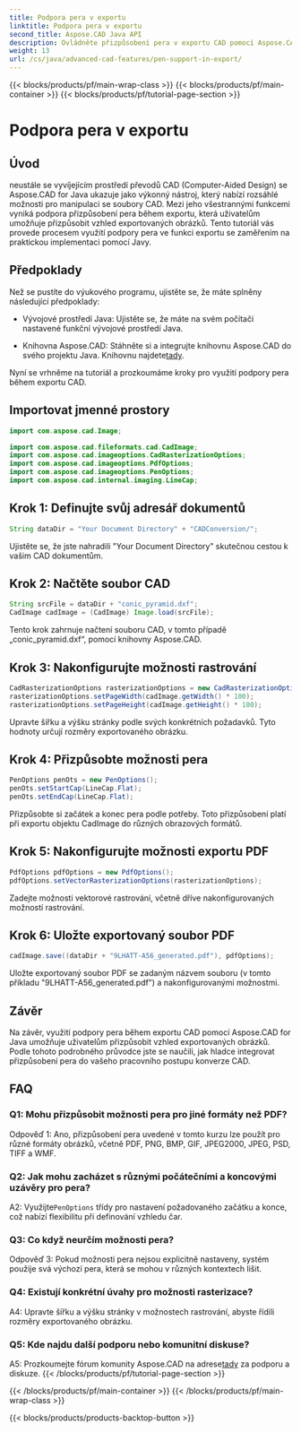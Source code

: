 ```yaml
---
title: Podpora pera v exportu
linktitle: Podpora pera v exportu
second_title: Aspose.CAD Java API
description: Ovládněte přizpůsobení pera v exportu CAD pomocí Aspose.CAD pro Java. Postupujte podle našeho podrobného průvodce pro bezproblémovou integraci.
weight: 13
url: /cs/java/advanced-cad-features/pen-support-in-export/
---
```


{{< blocks/products/pf/main-wrap-class >}}
{{< blocks/products/pf/main-container >}}
{{< blocks/products/pf/tutorial-page-section >}}

# Podpora pera v exportu

## Úvod

neustále se vyvíjejícím prostředí převodů CAD (Computer-Aided Design) se Aspose.CAD for Java ukazuje jako výkonný nástroj, který nabízí rozsáhlé možnosti pro manipulaci se soubory CAD. Mezi jeho všestrannými funkcemi vyniká podpora přizpůsobení pera během exportu, která uživatelům umožňuje přizpůsobit vzhled exportovaných obrázků. Tento tutoriál vás provede procesem využití podpory pera ve funkci exportu se zaměřením na praktickou implementaci pomocí Javy.

## Předpoklady

Než se pustíte do výukového programu, ujistěte se, že máte splněny následující předpoklady:

- Vývojové prostředí Java: Ujistěte se, že máte na svém počítači nastavené funkční vývojové prostředí Java.

-  Knihovna Aspose.CAD: Stáhněte si a integrujte knihovnu Aspose.CAD do svého projektu Java. Knihovnu najdete[tady](https://releases.aspose.com/cad/java/).

Nyní se vrhněme na tutoriál a prozkoumáme kroky pro využití podpory pera během exportu CAD.

## Importovat jmenné prostory

```java
import com.aspose.cad.Image;

import com.aspose.cad.fileformats.cad.CadImage;
import com.aspose.cad.imageoptions.CadRasterizationOptions;
import com.aspose.cad.imageoptions.PdfOptions;
import com.aspose.cad.imageoptions.PenOptions;
import com.aspose.cad.internal.imaging.LineCap;
```

## Krok 1: Definujte svůj adresář dokumentů

```java
String dataDir = "Your Document Directory" + "CADConversion/";
```

Ujistěte se, že jste nahradili "Your Document Directory" skutečnou cestou k vašim CAD dokumentům.

## Krok 2: Načtěte soubor CAD

```java
String srcFile = dataDir + "conic_pyramid.dxf";
CadImage cadImage = (CadImage) Image.load(srcFile);
```

Tento krok zahrnuje načtení souboru CAD, v tomto případě „conic_pyramid.dxf“, pomocí knihovny Aspose.CAD.

## Krok 3: Nakonfigurujte možnosti rastrování

```java
CadRasterizationOptions rasterizationOptions = new CadRasterizationOptions();
rasterizationOptions.setPageWidth(cadImage.getWidth() * 100);
rasterizationOptions.setPageHeight(cadImage.getHeight() * 100);
```

Upravte šířku a výšku stránky podle svých konkrétních požadavků. Tyto hodnoty určují rozměry exportovaného obrázku.

## Krok 4: Přizpůsobte možnosti pera

```java
PenOptions penOts = new PenOptions();
penOts.setStartCap(LineCap.Flat);
penOts.setEndCap(LineCap.Flat);
```

Přizpůsobte si začátek a konec pera podle potřeby. Toto přizpůsobení platí při exportu objektu CadImage do různých obrazových formátů.

## Krok 5: Nakonfigurujte možnosti exportu PDF

```java
PdfOptions pdfOptions = new PdfOptions();
pdfOptions.setVectorRasterizationOptions(rasterizationOptions);
```

Zadejte možnosti vektorové rastrování, včetně dříve nakonfigurovaných možností rastrování.

## Krok 6: Uložte exportovaný soubor PDF

```java
cadImage.save((dataDir + "9LHATT-A56_generated.pdf"), pdfOptions);
```

Uložte exportovaný soubor PDF se zadaným názvem souboru (v tomto příkladu "9LHATT-A56_generated.pdf") a nakonfigurovanými možnostmi.

## Závěr

Na závěr, využití podpory pera během exportu CAD pomocí Aspose.CAD for Java umožňuje uživatelům přizpůsobit vzhled exportovaných obrázků. Podle tohoto podrobného průvodce jste se naučili, jak hladce integrovat přizpůsobení pera do vašeho pracovního postupu konverze CAD.

## FAQ

### Q1: Mohu přizpůsobit možnosti pera pro jiné formáty než PDF?

Odpověď 1: Ano, přizpůsobení pera uvedené v tomto kurzu lze použít pro různé formáty obrázků, včetně PDF, PNG, BMP, GIF, JPEG2000, JPEG, PSD, TIFF a WMF.

### Q2: Jak mohu zacházet s různými počátečními a koncovými uzávěry pro pera?

 A2: Využijte`PenOptions` třídy pro nastavení požadovaného začátku a konce, což nabízí flexibilitu při definování vzhledu čar.

### Q3: Co když neurčím možnosti pera?

Odpověď 3: Pokud možnosti pera nejsou explicitně nastaveny, systém použije svá výchozí pera, která se mohou v různých kontextech lišit.

### Q4: Existují konkrétní úvahy pro možnosti rasterizace?

A4: Upravte šířku a výšku stránky v možnostech rastrování, abyste řídili rozměry exportovaného obrázku.

### Q5: Kde najdu další podporu nebo komunitní diskuse?

 A5: Prozkoumejte fórum komunity Aspose.CAD na adrese[tady](https://forum.aspose.com/c/cad/19) za podporu a diskuze.
{{< /blocks/products/pf/tutorial-page-section >}}

{{< /blocks/products/pf/main-container >}}
{{< /blocks/products/pf/main-wrap-class >}}

{{< blocks/products/products-backtop-button >}}
